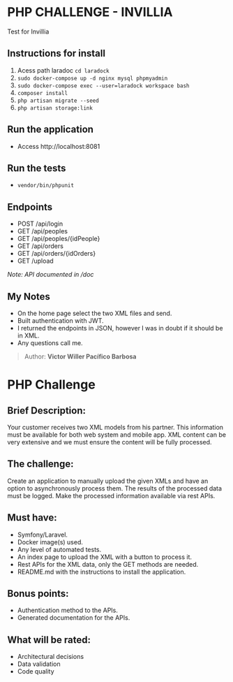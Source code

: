 # PHP CHALLENGE - INVILLIA
Test for Invillia

## Instructions for install
  1. Acess path laradoc `cd laradock`
  2. `sudo docker-compose up -d nginx mysql phpmyadmin`
  3. `sudo docker-compose exec --user=laradock workspace bash`
  4. `composer install`
  5. `php artisan migrate --seed`
  6. `php artisan storage:link`

## Run the application
  - Access http://localhost:8081

## Run the tests
  - `vendor/bin/phpunit`

## Endpoints
  - POST /api/login
  - GET  /api/peoples
  - GET  /api/peoples/{idPeople}
  - GET  /api/orders
  - GET  /api/orders/{idOrders}
  - GET  /upload

*Note: API documented in /doc*


## My Notes
  - On the home page select the two XML files and send.
  - Built authentication with JWT.
  - I returned the endpoints in JSON, however I was in doubt if it should be in XML.
  - Any questions call me.

> Author: <strong>Victor Willer Pacífico Barbosa</strong>

#

# PHP Challenge
## Brief Description:
Your customer receives two XML models from his partner. This information must be
available for both web system and mobile app. XML content can be very extensive and we must ensure the content will be fully processed.

## The challenge:
Create an application to manually upload the given XMLs and have an option
to asynchronously process them. The results of the processed data must be logged. Make the processed information available via rest APIs.

## Must have:
- Symfony/Laravel.
- Docker image(s) used.
- Any level of automated tests.
- An index page to upload the XML with a button to process it.
- Rest APIs for the XML data, only the GET methods are needed.
- README.md with the instructions to install the application.

## Bonus points:
- Authentication method to the APIs.
- Generated documentation for the APIs.

## What will be rated:
- Architectural decisions
- Data validation
- Code quality
